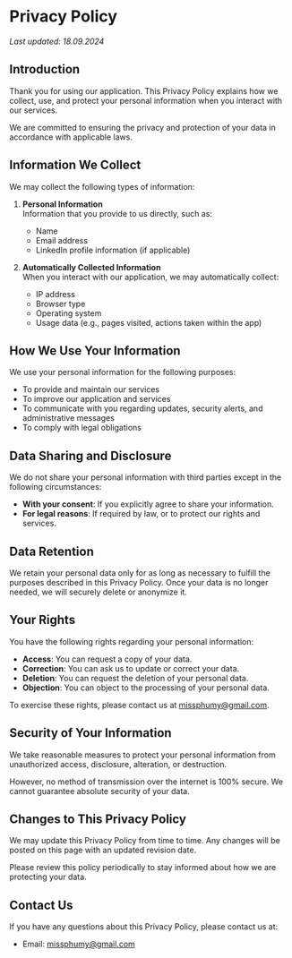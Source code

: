 # Privacy Policy

_Last updated: 18.09.2024_

## Introduction
Thank you for using our application. This Privacy Policy explains how we collect, use, and protect your personal information when you interact with our services.

We are committed to ensuring the privacy and protection of your data in accordance with applicable laws.

## Information We Collect

We may collect the following types of information:

1. **Personal Information**  
   Information that you provide to us directly, such as:
   - Name
   - Email address
   - LinkedIn profile information (if applicable)

2. **Automatically Collected Information**  
   When you interact with our application, we may automatically collect:
   - IP address
   - Browser type
   - Operating system
   - Usage data (e.g., pages visited, actions taken within the app)

## How We Use Your Information

We use your personal information for the following purposes:

- To provide and maintain our services
- To improve our application and services
- To communicate with you regarding updates, security alerts, and administrative messages
- To comply with legal obligations

## Data Sharing and Disclosure

We do not share your personal information with third parties except in the following circumstances:

- **With your consent**: If you explicitly agree to share your information.
- **For legal reasons**: If required by law, or to protect our rights and services.

## Data Retention

We retain your personal data only for as long as necessary to fulfill the purposes described in this Privacy Policy. Once your data is no longer needed, we will securely delete or anonymize it.

## Your Rights

You have the following rights regarding your personal information:

- **Access**: You can request a copy of your data.
- **Correction**: You can ask us to update or correct your data.
- **Deletion**: You can request the deletion of your personal data.
- **Objection**: You can object to the processing of your personal data.

To exercise these rights, please contact us at missphumy@gmail.com.

## Security of Your Information

We take reasonable measures to protect your personal information from unauthorized access, disclosure, alteration, or destruction.

However, no method of transmission over the internet is 100% secure. We cannot guarantee absolute security of your data.

## Changes to This Privacy Policy

We may update this Privacy Policy from time to time. Any changes will be posted on this page with an updated revision date.

Please review this policy periodically to stay informed about how we are protecting your data.

## Contact Us

If you have any questions about this Privacy Policy, please contact us at:

- Email: missphumy@gmail.com

